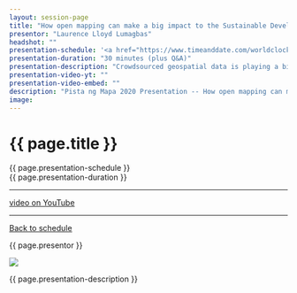 ```yaml
---
layout: session-page
title: "How open mapping can make a big impact to the Sustainable Development Goals"
presentor: "Laurence Lloyd Lumagbas"
headshot: ""
presentation-schedule: '<a href="https://www.timeanddate.com/worldclock/fixedtime.html?iso=2020-11-13T10:30:00Z">13 Nov 2020, 18:30 UTC+8</a>'
presentation-duration: "30 minutes (plus Q&A)"
presentation-description: "Crowdsourced geospatial data is playing a big role in helping fill data gaps at the micro level as well as providing insight into SDG progress on a more real-time basis than is possible through annual surveys and periodic censuses. When we empower and enable communities to geo-locate key community assets and vulnerabilities, this helps decision-makers gauge coverage, gaps, and risks at the ultra-local level."
presentation-video-yt: ""
presentation-video-embed: ""
description: "Pista ng Mapa 2020 Presentation -- How open mapping can make a big impact to the Sustainable Development Goals by Laurence Lloyd Lumagbas"
image:
---
```


<h1 class="color-pnm-blue">{{ page.title }}</h1>
<div class="row my-4">
<section class="col-lg-3">
<p class="small">{{ page.presentation-schedule }}<br>
{{ page.presentation-duration }}
</p>
<hr>
<p class="small">
<a href="{{ page.presentation-video-yt }}">video on YouTube</a>
</p>
<hr>
<p class="small"><a href="{{ site.baseurl }}/programme/">Back to schedule</a>
</p>
</section>
<section class="col-lg-9">
<p>{{ page.presentor }}</p>
<img class="img-fluid border border-primary rounded p-2" src="{{ site.baseurl }}/assets/img/site/WFH_Feels_full_bg.png">
<!-- <div class="embed-responsive embed-responsive-16by9">
<embed class="mb-4 embed-responsive-item" src="{{ page.presentation-video-embed }}"> 
</div> -->
<p class="mt-4">{{ page.presentation-description }}
</p>
</section>
</div>